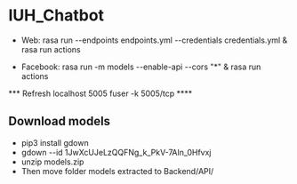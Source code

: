 # IUH_Chatbot

-   Web: rasa run --endpoints endpoints.yml --credentials credentials.yml & rasa run actions

-   Facebook: rasa run -m models --enable-api --cors "\*" & rasa run actions

\*\*\* Refresh localhost 5005
fuser -k 5005/tcp \*\*\*\*

## Download models

-   pip3 install gdown
-   gdown --id 1JwXcUJeLzQQFNg_k_PkV-7Aln_0Hfvxj
-   unzip models.zip
-   Then move folder models extracted to Backend/API/

